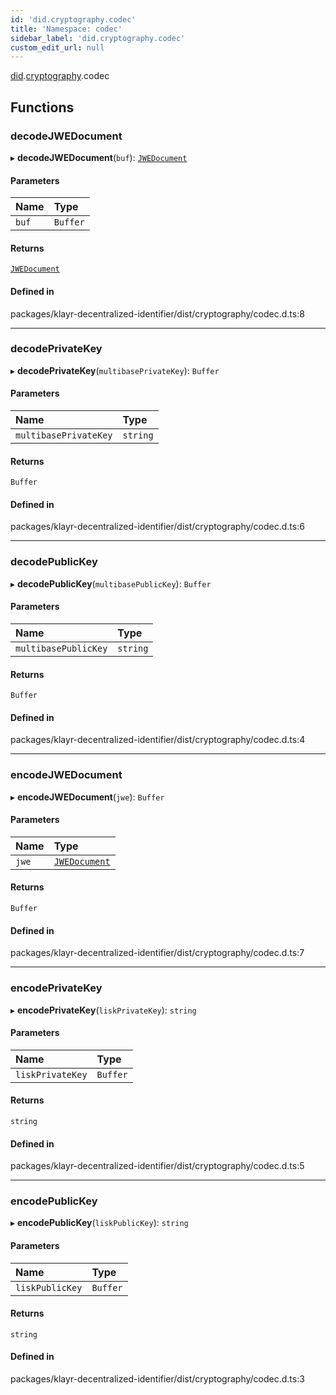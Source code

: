 ```yaml
---
id: 'did.cryptography.codec'
title: 'Namespace: codec'
sidebar_label: 'did.cryptography.codec'
custom_edit_url: null
---
```


[did](did.md).[cryptography](did.cryptography.md).codec

## Functions

### decodeJWEDocument

▸ **decodeJWEDocument**(`buf`): [`JWEDocument`](../interfaces/did.JWEDocument.md)

#### Parameters

| Name  | Type     |
| :---- | :------- |
| `buf` | `Buffer` |

#### Returns

[`JWEDocument`](../interfaces/did.JWEDocument.md)

#### Defined in

packages/klayr-decentralized-identifier/dist/cryptography/codec.d.ts:8

---

### decodePrivateKey

▸ **decodePrivateKey**(`multibasePrivateKey`): `Buffer`

#### Parameters

| Name                  | Type     |
| :-------------------- | :------- |
| `multibasePrivateKey` | `string` |

#### Returns

`Buffer`

#### Defined in

packages/klayr-decentralized-identifier/dist/cryptography/codec.d.ts:6

---

### decodePublicKey

▸ **decodePublicKey**(`multibasePublicKey`): `Buffer`

#### Parameters

| Name                 | Type     |
| :------------------- | :------- |
| `multibasePublicKey` | `string` |

#### Returns

`Buffer`

#### Defined in

packages/klayr-decentralized-identifier/dist/cryptography/codec.d.ts:4

---

### encodeJWEDocument

▸ **encodeJWEDocument**(`jwe`): `Buffer`

#### Parameters

| Name  | Type                                              |
| :---- | :------------------------------------------------ |
| `jwe` | [`JWEDocument`](../interfaces/did.JWEDocument.md) |

#### Returns

`Buffer`

#### Defined in

packages/klayr-decentralized-identifier/dist/cryptography/codec.d.ts:7

---

### encodePrivateKey

▸ **encodePrivateKey**(`liskPrivateKey`): `string`

#### Parameters

| Name             | Type     |
| :--------------- | :------- |
| `liskPrivateKey` | `Buffer` |

#### Returns

`string`

#### Defined in

packages/klayr-decentralized-identifier/dist/cryptography/codec.d.ts:5

---

### encodePublicKey

▸ **encodePublicKey**(`liskPublicKey`): `string`

#### Parameters

| Name            | Type     |
| :-------------- | :------- |
| `liskPublicKey` | `Buffer` |

#### Returns

`string`

#### Defined in

packages/klayr-decentralized-identifier/dist/cryptography/codec.d.ts:3
